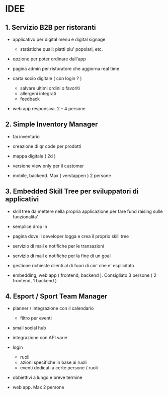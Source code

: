 # IDEE

## 1. Servizio B2B per ristoranti

- applicativo per digital menu e digital signage
  - statistiche quali: piatti piu' popolari, etc.
- opzione per poter ordinare dall'app
- pagina admin per ristoratore che aggiorna real time
- carta socio digitale ( con login ? )
  - salvare ultimi ordini o favoriti
  - allergeni integrati
  - feedback

- web app responsiva. 2 - 4 persone

## 2. Simple Inventory Manager

- fai inventario
- creazione di qr code per prodotti
- mappa digitale ( 2d )
- versione view only per il customer

- mobile, backend. Max ( verstappen ) 2 persone

## 3. Embedded Skill Tree per sviluppatori di applicativi

- skill tree da mettere nella propria applicazione per fare fund raising sulle funzionalita'
- semplice drop in
- pagina dove il developer logga e crea il proprio skill tree
- servizio di mail e notifiche per le transazioni
- servizio di mail e notifiche per la fine di un goal
- gestione richieste clienti al di fuori di cio' che e' esplicitato

- embedding, web app ( frontend, backend ). Consigliato 3 persone ( 2 frontend, 1 backend )

## 4. Esport / Sport Team Manager

- planner / integrazione con il calendario
  - filtro per eventi
- small social hub
- integrazione con API varie
- login
  - ruoli
  - azioni specifiche in base ai ruoli
  - eventi dedicati a certe persone / ruoli
- obbiettivi a lungo e breve termine

- web app. Max 2 persone

<!--
## 5. App per mentorship e networking startup

- token per parlare con i mentor.
- social hub generico
- spazio per organizzazione eventi fra startup
- signup solo per startup e mentor
- review
- roadmap / some kind of planner
- git integrations e roba di [atlassian](https://media.formula1.com/image/upload/t_16by9South/f_auto/q_auto/v1740752641/trackside-images/2025/Formula_1_Testing_in_Bahrain___Day_3/2202499870.jpg)

## 6. Virtual Social Hub

- arcade, steam, [atlassian](https://media.formula1.com/image/upload/t_16by9South/f_auto/q_auto/v1740752641/trackside-images/2025/Formula_1_Testing_in_Bahrain___Day_3/2202499870.jpg)
-->
